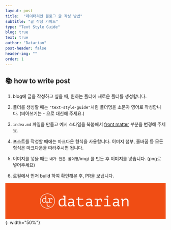 ```yaml
---
layout: post
title:  "데이터리안 블로그 글 작성 방법"
subtitle: "글 작성 가이드"
type: "Text Style Guide"
blog: true
text: true
author: "Datarian"
post-header: false
header-img: ""
order: 1
---
```


## 📚 how to write post

1. blog에 글을 작성하고 싶을 때, 원하는 폴더에 새로운 폴더를 생성합니다.

2. 폴더를 생성할 때는 `"text-style-guide"`처럼 폴더명을 소문자 영어로 작성합니다. (띄어쓰기는 - 으로 대신해 주세요.)

3. `index.md` 파일을 만들고 예시 스타일을 복붙해서 [front matter](https://jekyllrb.com/docs/front-matter/) 부분을 변경해 주세요.

4. 포스트를 작성할 때에는 마크다운 형식을 사용합니다. 이미지 첨부, 줄바꿈 등 모든 형식은 마크다운을 따라주시면 됩니다.

5. 이미지를 넣을 때는 `내가 만든 폴더명`/img/ 를 만든 후 이미지를 넣습니다. (png로 넣어주세요)

6. 로컬에서 먼저 build 하여 확인해본 후, PR을 보냅니다.

![예시이미지](img/datarian-logo.png){: width="50%"}